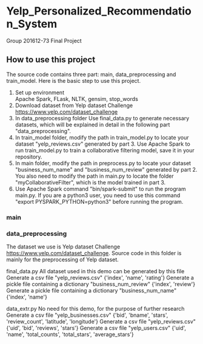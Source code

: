 # Yelp_Personalized_Recommendation_System
Group 201612-73 Final Project

## How to use this project
The source code contains three part: main, data_preprocessing and train_model. Here is the basic step to use this project.  
1. Set up environment  
Apache Spark, FLask, NLTK, gensim, stop_words  
2. Download dataset from Yelp dataset Challenge https://www.yelp.com/dataset_challenge  
3. In data_preprocessing folder Use final_data.py to generate necessary datasets, which will be explained in detail in the following part "data_preprocessing".  
4. In train_model folder, modify the path in train_model.py to locate your dataset "yelp_reviews.csv" generated by part 3. Use Apache Spark to run train_model.py to train a collaborative filtering model, save it in your repository.  
5. In main folder, modify the path in preprocess.py to locate your dataset "business_num_name" and "business_num_review" generated by part 2. You also need to modify the path in main.py to locate the folder "myCollaborativeFilter", which is the model trained in part 3.  
6. Use Apache Spark command "bin/spark-submit" to run the program main.py. If you are a python3 user, you need to use this command "export PYSPARK_PYTHON=python3" before running the program.

### main



### data_preprocessing
The dataset we use is Yelp dataset Challenge https://www.yelp.com/dataset_challenge. Source code in this folder is mainly for the preprocessing of Yelp dataset.

final_data.py
All dataset used in this demo can be generated by this file
Generate a csv file "yelp_reviews.csv" {'index', 'name', 'rating'}
Generate a pickle file containing a dictionary "business_num_review" {'index', 'review'}
Generate a pickle file containing a dictionary "business_num_name" {'index', 'name'}

data_extr.py
No need for this demo, for the purpose of further research
Generate a csv file "yelp_businesses.csv" {'bid', 'bname', 'stars', 'review_count', 'latitude', 'longitude'}
Generate a csv file "yelp_reviews.csv" {'uid', 'bid', 'reviews', 'stars'}
Generate a csv file "yelp_users.csv" {'uid', 'name', 'total_counts', 'total_stars', 'average_stars'}
